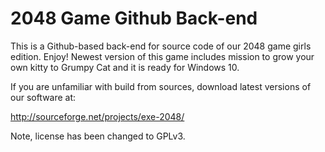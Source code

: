 2048 Game Github Back-end
=============================================================================================

This is a Github-based back-end for source code of our 2048 game girls edition.
Enjoy! Newest version of this game includes mission to grow your own kitty to Grumpy Cat and it is ready for Windows 10.

If you are unfamiliar with build from sources, download latest versions of our software at:

http://sourceforge.net/projects/exe-2048/

Note, license has been changed to GPLv3.
